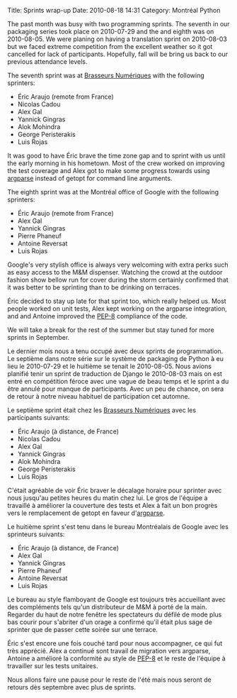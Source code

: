 Title: Sprints wrap-up
Date: 2010-08-18 14:31
Category: Montréal Python

<!--:en-->

The past month was busy with two programming sprints. The seventh in our
packaging series took place on 2010-07-29 and the and eighth was on
2010-08-05. We were planing on having a translation sprint on 2010-08-03
but we faced extreme competition from the excellent weather so it got
cancelled for lack of participants. Hopefully, fall will be bring us
back to our previous attendance levels.

The seventh sprint was at [Brasseurs Numériques][] with the following
sprinters:

-   Éric Araujo (remote from France)
-   Nicolas Cadou
-   Alex Gal
-   Yannick Gingras
-   Alok Mohindra
-   George Peristerakis
-   Luis Rojas

It was good to have Éric brave the time zone gap and to sprint with us
until the early morning in his hometown. Most of the crew worked on
improving the test coverage and Alex got to make some progress towards
using [argparse][] instead of getopt for command line arguments.

The eighth sprint was at the Montréal office of Google with the
following sprinters:

-   Éric Araujo (remote from France)
-   Alex Gal
-   Yannick Gingras
-   Pierre Phaneuf
-   Antoine Reversat
-   Luis Rojas

Google's very stylish office is always very welcoming with extra perks
such as easy access to the M&M dispenser. Watching the crowd at the
outdoor fashion show bellow run for cover during the storm certainly
confirmed that it was better to be sprinting than to be drinking on
terraces.

Éric decided to stay up late for that sprint too, which really helped
us. Most people worked on unit tests, Alex kept working on the argparse
integration, and and Antoine improved the [PEP-8][] compliance of the
code.

We will take a break for the rest of the summer but stay tuned for more
sprints in September.

<!--:--><!--:fr-->

Le dernier mois nous a tenu occupé avec deux sprints de programmation.
Le septième dans notre série sur le système de packaging de Python à eu
lieu le 2010-07-29 et le huitième se tenait le 2010-08-05. Nous avions
planifié tenir un sprint de traduction de Django le 2010-08-03 mais on
est entré en compétition féroce avec une vague de beau temps et le
sprint a du être annulé pour manque de participants. Avec un peu de
chance, on sera de retour à notre niveau habituel de participation cet
automne.

Le septième sprint était chez les [Brasseurs Numériques][] avec les
participants suivants:

-   Éric Araujo (à distance, de France)
-   Nicolas Cadou
-   Alex Gal
-   Yannick Gingras
-   Alok Mohindra
-   George Peristerakis
-   Luis Rojas

C'était agréable de voir Éric braver le décalage horaire pour sprinter
avec nous jusqu'au petites heures du matin chez lui. Le gros de l'équipe
a travaillé à améliorer la couverture des tests et Alex à fait un bon
progrès vers le remplacement de getopt en faveur d'[argparse][].

Le huitième sprint s'est tenu dans le bureau Montréalais de Google avec
les sprinteurs suivants:

-   Éric Araujo (à distance, de France)
-   Alex Gal
-   Yannick Gingras
-   Pierre Phaneuf
-   Antoine Reversat
-   Luis Rojas

Le bureau au style flamboyant de Google est toujours très accueillant
avec des compléments tels qu'un distributeur de M&M à porté de la main.
Regarder du haut de notre fenêtre les spectateurs du défilé de mode plus
bas courir pour s'abriter d'un orage a confirmé qu'il était plus sage de
sprinter que de passer cette soirée sur une terrace.

Éric s'est encore une fois couché tard pour nous accompagner, ce qui fut
très apprécié. Alex a continué sont travail de migration vers argparse,
Antoine a amélioré la conformité au style de [PEP-8][] et le reste de
l'équipe à travailler sur les tests unitaires.

Nous allons faire une pause pour le reste de l'été mais nous seront de
retours dès septembre avec plus de sprints.

<!--:-->

</p>

  [Brasseurs Numériques]: http://ajah.ca
  [argparse]: http://docs.python.org/dev/library/argparse.html
  [PEP-8]: http://www.python.org/dev/peps/pep-0008/
